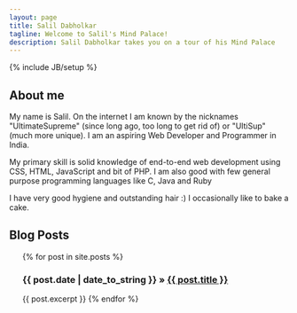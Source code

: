 ```yaml
---
layout: page
title: Salil Dabholkar
tagline: Welcome to Salil's Mind Palace!
description: Salil Dabholkar takes you on a tour of his Mind Palace
---
```

{% include JB/setup %}

## About me
My name is Salil. On the internet I am known by the nicknames "UltimateSupreme" (since long ago, too long to get rid of) or "UltiSup" (much more unique). I am an aspiring Web Developer and Programmer in India.

My primary skill is solid knowledge of end-to-end web development using CSS, HTML, JavaScript and bit of PHP.
I am also good with few general purpose programming languages like C, Java and Ruby

I have very good hygiene and outstanding hair :)
I occasionally like to bake a cake.

## Blog Posts
<ul class="posts">
  {% for post in site.posts %}
    <h3><span>{{ post.date | date_to_string }}</span> &raquo; <a href="{{ BASE_PATH }}{{ post.url }}">{{ post.title }}</a></h3>
	{{ post.excerpt }}
  {% endfor %}
</ul>